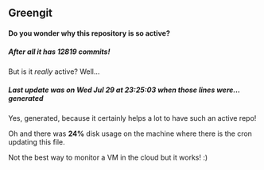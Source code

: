 ## Greengit

#### Do you wonder why this repository is so active?

##### After all it has 12819 commits!

But is it *really* active? Well...

##### Last update was on Wed Jul 29 at 23:25:03 when those lines were... generated

Yes, generated, because it certainly helps a lot to have such an active repo!

Oh and there was **24%** disk usage on the machine
where there is the cron updating this file.

Not the best way to monitor a VM in the cloud but it works! :)
